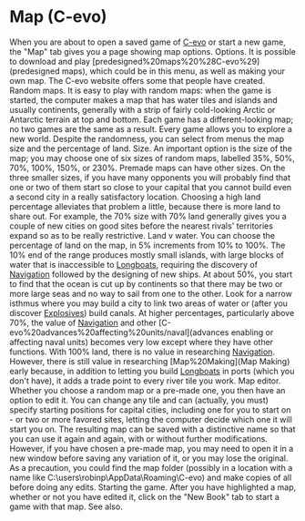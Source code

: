 # Map (C-evo)

When you are about to open a saved game of [C-evo](C-evo) or start a new game, the "Map" tab gives you a page showing map options.
Options.
It is possible to download and play [predesigned%20maps%20%28C-evo%29](predesigned maps), which could be in this menu, as well as making your own map. The C-evo website offers some that people have created.
Random maps.
It is easy to play with random maps: when the game is started, the computer makes a map that has water tiles and islands and usually continents, generally with a strip of fairly cold-looking Arctic or Antarctic terrain at top and bottom. Each game has a different-looking map; no two games are the same as a result. Every game allows you to explore a new world. Despite the randomness, you can select from menus the map size and the percentage of land.
Size.
An important option is the size of the map; you may choose one of six sizes of random maps, labelled 35%, 50%, 70%, 100%, 150%, or 230%. Premade maps can have other sizes.
On the three smaller sizes, if you have many opponents you will probably find that one or two of them start so close to your capital that you cannot build even a second city in a really satisfactory location. Choosing a high land percentage alleviates that problem a little, because there is more land to share out. For example, the 70% size with 70% land generally gives you a couple of new cities on good sites before the nearest rivals' territories expand so as to be really restrictive. 
Land v water.
You can choose the percentage of land on the map, in 5% increments from 10% to 100%. 
The 10% end of the range produces mostly small islands, with large blocks of water that is inaccessible to [Longboats](Longboats), requiring the discovery of [Navigation](Navigation) followed by the designing of new ships. 
At about 50%, you start to find that the ocean is cut up by continents so that there may be two or more large seas and no way to sail from one to the other. Look for a narrow isthmus where you may build a city to link two areas of water or (after you discover [Explosives](Explosives)) build canals.
At higher percentages, particularly above 70%, the value of [Navigation](Navigation) and other [C-evo%20advances%20affecting%20units/naval](advances enabling or affecting naval units) becomes very low except where they have other functions.
With 100% land, there is no value in researching [Navigation](Navigation). However, there is still value in researching [Map%20Making](Map Making) early because, in addition to letting you build [Longboats](Longboats) in ports (which you don't have), it adds a trade point to every river tile you work.
Map editor.
Whether you choose a random map or a pre-made one, you then have an option to edit it. You can change any tile and can (actually, you must) specify starting positions for capital cities, including one for you to start on - or two or more favored sites, letting the computer decide which one it will start you on. 
The resulting map can be saved with a distinctive name so that you can use it again and again, with or without further modifications. However, if you have chosen a pre-made map, you may need to open it in a new window before saving any variation of it, or you may lose the original. As a precaution, you could find the map folder (possibly in a location with a name like C:\users\robinp\AppData\Roaming\C-evo) and make copies of all before doing any edits.
Starting the game.
After you have highlighted a map, whether or not you have edited it, click on the "New Book" tab to start a game with that map.
See also.
 